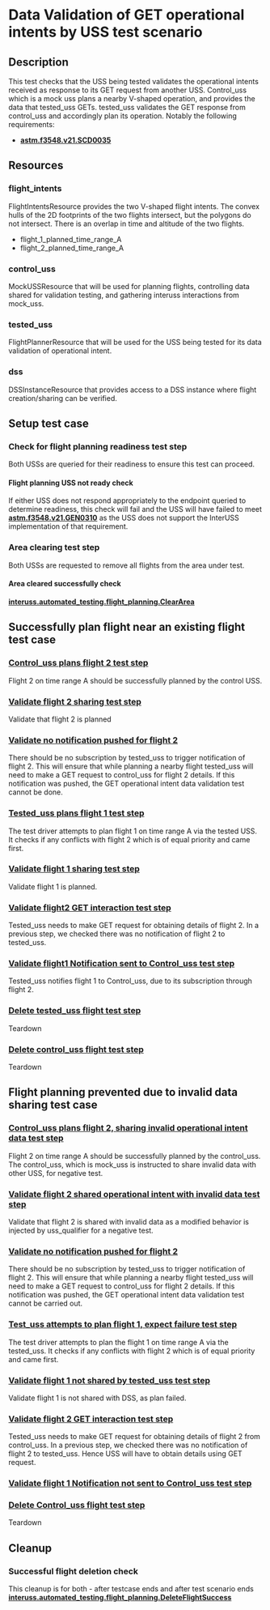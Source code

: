 # Data Validation of GET operational intents by USS test scenario

## Description
This test checks that the USS being tested validates the operational intents received as response to its GET request from another USS.
Control_uss which is a mock uss plans a nearby V-shaped operation, and provides the data that tested_uss GETs.
tested_uss validates the GET response from control_uss and accordingly plan its operation.
Notably the following requirements:

- **[astm.f3548.v21.SCD0035](../../../../requirements/astm/f3548/v21.md)**

## Resources
### flight_intents
FlightIntentsResource provides the two V-shaped flight intents.
The convex hulls of the 2D footprints of the two flights intersect, but the polygons do not intersect.
There is an overlap in time and altitude of the two flights.
- flight_1_planned_time_range_A
- flight_2_planned_time_range_A

### control_uss
MockUSSResource that will be used for planning flights, controlling data shared for validation testing, and gathering interuss interactions from mock_uss.

### tested_uss
FlightPlannerResource that will be used for the USS being tested for its data validation of operational intent.

### dss
DSSInstanceResource that provides access to a DSS instance where flight creation/sharing can be verified.

## Setup test case
### Check for flight planning readiness test step
Both USSs are queried for their readiness to ensure this test can proceed.

#### Flight planning USS not ready check
If either USS does not respond appropriately to the endpoint queried to determine readiness, this check will fail and the USS will have failed to meet **[astm.f3548.v21.GEN0310](../../../../requirements/astm/f3548/v21.md)** as the USS does not support the InterUSS implementation of that requirement.

### Area clearing test step
Both USSs are requested to remove all flights from the area under test.

#### Area cleared successfully check
**[interuss.automated_testing.flight_planning.ClearArea](../../../../requirements/interuss/automated_testing/flight_planning.md)**

## Successfully plan flight near an existing flight test case
### [Control_uss plans flight 2 test step](../../../flight_planning/plan_flight_intent.md)
Flight 2 on time range A should be successfully planned by the control USS.

### [Validate flight 2 sharing test step](../validate_shared_operational_intent.md)
Validate that flight 2 is planned

### [Validate no notification pushed for flight 2](../validate_not_shared_operational_intent.md)
There should be no subscription by tested_uss to trigger notification of flight 2.
This will ensure that while planning a nearby flight tested_uss will need to make a GET request to control_uss for flight 2 details.
If this notification was pushed, the GET operational intent data validation test cannot be done.

### [Tested_uss plans flight 1 test step](../../../flight_planning/plan_flight_intent.md)
The test driver attempts to plan flight 1 on time range A via the tested USS. It checks if any conflicts with flight 2
which is of equal priority and came first.

### [Validate flight 1 sharing test step](../validate_shared_operational_intent.md)
Validate flight 1 is planned.

### [Validate flight2 GET interaction test step](test_steps/validate_get_operational_intent.md)
Tested_uss needs to make GET request for obtaining details of flight 2.
In a previous step, we checked there was no notification of flight 2 to tested_uss.

### [Validate flight1 Notification sent to Control_uss test step](test_steps/validate_notification_operational_intent.md)
Tested_uss notifies flight 1 to Control_uss, due to its subscription through flight 2.

### [Delete tested_uss flight test step](../../../flight_planning/delete_flight_intent.md)
Teardown

### [Delete control_uss flight test step](../../../flight_planning/delete_flight_intent.md)
Teardown

## Flight planning prevented due to invalid data sharing test case
### [Control_uss plans flight 2, sharing invalid operational intent data test step](../../../flight_planning/plan_flight_intent.md)
Flight 2 on time range A should be successfully planned by the control_uss.
The control_uss, which is mock_uss is instructed to share invalid data with other USS, for negative test.

### [Validate flight 2 shared operational intent with invalid data test step](test_steps/validate_sharing_operational_intent_but_with_invalid_interuss_data.md)
Validate that flight 2 is shared with invalid data as a modified behavior is injected by uss_qualifier for a negative test.

### [Validate no notification pushed for flight 2](../validate_not_shared_operational_intent.md)
There should be no subscription by tested_uss to trigger notification of flight 2.
This will ensure that while planning a nearby flight tested_uss will need to make a GET request to control_uss for flight 2 details.
If this notification was pushed, the GET operational intent data validation test cannot be carried out.

### [Test_uss attempts to plan flight 1, expect failure test step](test_steps/plan_flight_intent_expect_failed.md)
The test driver attempts to plan the flight 1 on time range A via the tested_uss. It checks if any conflicts with flight 2
which is of equal priority and came first.

### [Validate flight 1 not shared by tested_uss test step](../validate_not_shared_operational_intent.md)
Validate flight 1 is not shared with DSS, as plan failed.

### [Validate flight 2 GET interaction test step](test_steps/validate_get_operational_intent.md)
Tested_uss needs to make GET request for obtaining details of flight 2 from control_uss.
In a previous step, we checked there was no notification of flight 2 to tested_uss.
Hence USS will have to obtain details using GET request.

### [Validate flight 1 Notification not sent to Control_uss test step](test_steps/validate_no_notification_operational_intent.md)

### [Delete Control_uss flight test step](../../../flight_planning/delete_flight_intent.md)
Teardown

## Cleanup
### Successful flight deletion check
This cleanup is for both - after testcase ends and after test scenario ends
**[interuss.automated_testing.flight_planning.DeleteFlightSuccess](../../../../requirements/interuss/automated_testing/flight_planning.md)**
